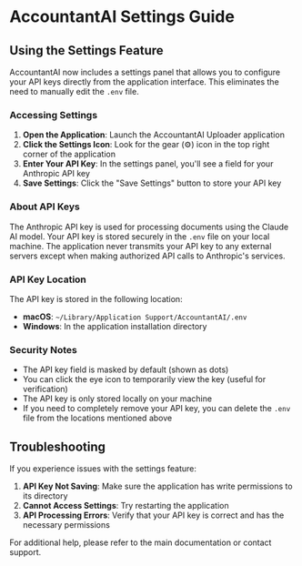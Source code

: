# AccountantAI Settings Guide

## Using the Settings Feature

AccountantAI now includes a settings panel that allows you to configure your API keys directly from the application interface. This eliminates the need to manually edit the `.env` file.

### Accessing Settings

1. **Open the Application**: Launch the AccountantAI Uploader application
2. **Click the Settings Icon**: Look for the gear (⚙️) icon in the top right corner of the application
3. **Enter Your API Key**: In the settings panel, you'll see a field for your Anthropic API key
4. **Save Settings**: Click the "Save Settings" button to store your API key

### About API Keys

The Anthropic API key is used for processing documents using the Claude AI model. Your API key is stored securely in the `.env` file on your local machine. The application never transmits your API key to any external servers except when making authorized API calls to Anthropic's services.

### API Key Location

The API key is stored in the following location:

- **macOS**: `~/Library/Application Support/AccountantAI/.env`
- **Windows**: In the application installation directory

### Security Notes

- The API key field is masked by default (shown as dots)
- You can click the eye icon to temporarily view the key (useful for verification)
- The API key is only stored locally on your machine
- If you need to completely remove your API key, you can delete the `.env` file from the locations mentioned above

## Troubleshooting

If you experience issues with the settings feature:

1. **API Key Not Saving**: Make sure the application has write permissions to its directory
2. **Cannot Access Settings**: Try restarting the application
3. **API Processing Errors**: Verify that your API key is correct and has the necessary permissions

For additional help, please refer to the main documentation or contact support.

